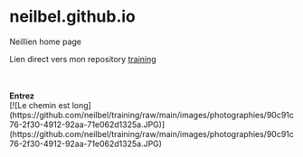 # neilbel.github.io
Neillien home page

Lien direct vers mon repository <a href="https://github.com/neilbel/training">training</a>

<br/>
<br/>
<b>Entrez</b><br/>
[![Le chemin est long](https://github.com/neilbel/training/raw/main/images/photographies/90c91c76-2f30-4912-92aa-71e062d1325a.JPG)](https://github.com/neilbel/training/raw/main/images/photographies/90c91c76-2f30-4912-92aa-71e062d1325a.JPG)
